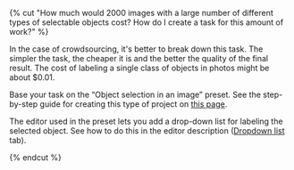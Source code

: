 {% cut "How much would 2000 images with a large number of different types of selectable objects cost? How do I create a task for this amount of work?" %}

In the case of crowdsourcing, it's better to break down this task. The simpler the task, the cheaper it is and the better the quality of the final result. The cost of labeling a single class of objects in photos might be about $0.01.

​Base your task on the “Object selection in an image” preset. See the step-by-step guide for creating this type of project on [this page](../../../../guide/tutorials/selection.md).

The editor used in the preset lets you add a drop-down list for labeling the selected object. See how to do this in the editor description ([Dropdown list](../../../../guide/concepts/t-components/image-annotation.md) tab).

{% endcut %}